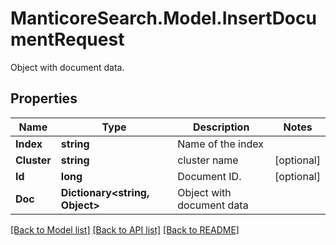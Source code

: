 # ManticoreSearch.Model.InsertDocumentRequest
Object with document data. 

## Properties

Name | Type | Description | Notes
------------ | ------------- | ------------- | -------------
**Index** | **string** | Name of the index | 
**Cluster** | **string** | cluster name | [optional] 
**Id** | **long** | Document ID.  | [optional] 
**Doc** | **Dictionary&lt;string, Object&gt;** | Object with document data  | 



[[Back to Model list]](../README.md#documentation-for-models) [[Back to API list]](../README.md#documentation-for-api-endpoints) [[Back to README]](../README.md)

